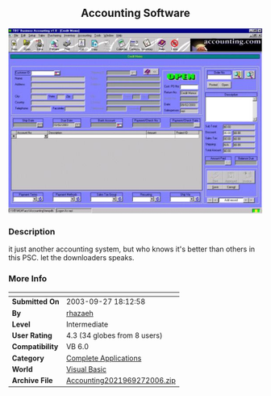 ﻿<div align="center">

## Accounting Software

<img src="PIC20061032257218620.jpg">
</div>

### Description

it just another accounting system, but who knows it's better than others in this PSC. let the downloaders speaks.
 
### More Info
 


<span>             |<span>
---                |---
**Submitted On**   |2003-09-27 18:12:58
**By**             |[rhazaeh](https://github.com/Planet-Source-Code/PSCIndex/blob/master/ByAuthor/rhazaeh.md)
**Level**          |Intermediate
**User Rating**    |4.3 (34 globes from 8 users)
**Compatibility**  |VB 6\.0
**Category**       |[Complete Applications](https://github.com/Planet-Source-Code/PSCIndex/blob/master/ByCategory/complete-applications__1-27.md)
**World**          |[Visual Basic](https://github.com/Planet-Source-Code/PSCIndex/blob/master/ByWorld/visual-basic.md)
**Archive File**   |[Accounting2021969272006\.zip](https://github.com/Planet-Source-Code/rhazaeh-accounting-software__1-66652/archive/master.zip)








